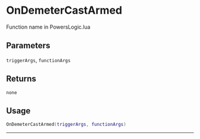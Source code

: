 # OnDemeterCastArmed
Function name in PowersLogic.lua
## Parameters
`triggerArgs`, `functionArgs`
## Returns
`none`
## Usage
```lua
OnDemeterCastArmed(triggerArgs, functionArgs)
```
---
